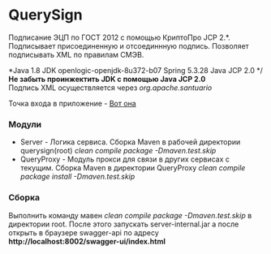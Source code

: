 # QuerySign
Подписание ЭЦП по ГОСТ 2012 с помощью КриптоПро JCP 2.*. Подписывает присоединенную и отсоединнную подпись. Позволяет подписывать XML по правилам СМЭВ.

*Java 1.8 JDK openlogic-openjdk-8u372-b07 Spring 5.3.28 Java JCP 2.0 */   
**Не забыть проинжектить JDK с помощью Java JCP 2.0**   
Подпись XML осуществляется через *org.apache.santuario* 

Точка входа в приложение - [Вот она](https://github.com/disant9807/QuerySign/blob/master/server/src/main/java/ru/spandco/querysign/server/ServerApplication.java)

### Модули
- Server - Логика сервиса. Сборка Maven в рабочей директории querysign(root) *clean compile package -Dmaven.test.skip*
- QueryProxy - Модуль прокси для связи в других сервисах с текущим. Сборка Maven в директории QueryProxy *clean compile package install -Dmaven.test.skip*

### Сборка
Выполнить команду мавен *clean compile package -Dmaven.test.skip* в директории root. После этого запускать server-internal.jar а после открыть в браузере swagger-api по адресу **http://localhost:8002/swagger-ui/index.html**
